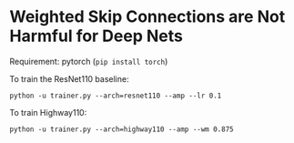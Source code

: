 # Weighted Skip Connections are Not Harmful for Deep Nets

Requirement: pytorch (`pip install torch`)

To train the ResNet110 baseline:
```commandline
python -u trainer.py --arch=resnet110 --amp --lr 0.1
```

To train Highway110:
```commandline
python -u trainer.py --arch=highway110 --amp --wm 0.875
```
